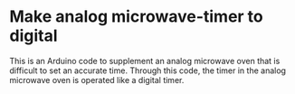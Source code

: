 # Make analog microwave-timer to digital
This is an Arduino code to supplement an analog microwave oven that is difficult to set an accurate time. Through this code, the timer in the analog microwave oven is operated like a digital timer.
